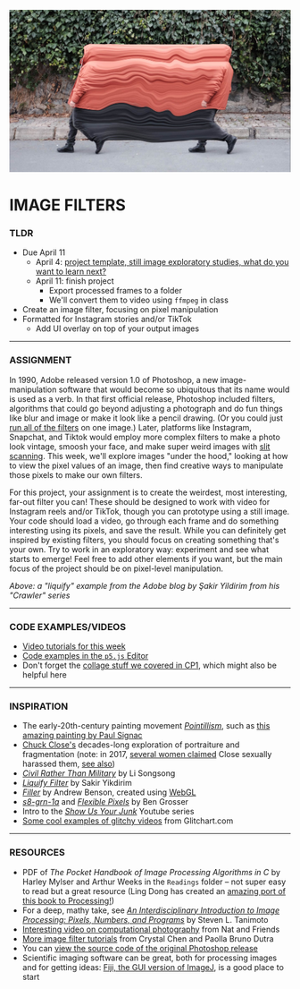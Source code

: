 ![A "liquify" example from the Adobe blog by Şakir Yildirim from his "Crawler" series](Images/SakirYikdirim-LiquifyFilter-2017.jpg)

# IMAGE FILTERS

### TLDR  
* Due April 11  
  * April 4: [project template, still image exploratory studies, what do you want to learn next?](Part01-ExploratoryStudies.md)  
  * April 11: finish project  
    * Export processed frames to a folder  
    * We'll convert them to video using `ffmpeg` in class  
* Create an image filter, focusing on pixel manipulation  
* Formatted for Instagram stories and/or TikTok  
  * Add UI overlay on top of your output images  

***

### ASSIGNMENT  
In 1990, Adobe released version 1.0 of Photoshop, a new image-manipulation software that would become so ubiquitous that its name would is used as a verb. In that first official release, Photoshop included filters, algorithms that could go beyond adjusting a photograph and do fun things like blur and image or make it look like a pencil drawing. (Or you could just [run all of the filters](https://www.mentalfloss.com/article/19616/every-photoshop-filter) on one image.) Later, platforms like Instagram, Snapchat, and Tiktok would employ more complex filters to make a photo look vintage, smoosh your face, and make super weird images with [slit scanning](https://en.wikipedia.org/wiki/Slit-scan_photography). This week, we'll explore images "under the hood," looking at how to view  the pixel values of an image, then find creative ways to manipulate those pixels to make our own filters.

For this project, your assignment is to create the weirdest, most interesting, far-out filter you can! These should be designed to work with video for Instagram reels and/or TikTok, though you can prototype using a still image. Your code should load a video, go through each frame and do something interesting using its pixels, and save the result. While you can definitely get inspired by existing filters, you should focus on creating something that's your own. Try to work in an exploratory way: experiment and see what starts to emerge! Feel free to add other elements if you want, but the main focus of the project should be on pixel-level manipulation.

*Above: a "liquify" example from the Adobe blog by Şakir Yildirim from his "Crawler" series*

***

### CODE EXAMPLES/VIDEOS  
* [Video tutorials for this week](https://youtube.com/playlist?list=PLsGCUnpinsDkDT1Kr4oy5tmpd2N3LP9qJ)  
* [Code examples in the `p5.js` Editor](https://editor.p5js.org/jeffThompson/collections/lImWSKT1-)  
* Don't forget the [collage stuff we covered in CP1](https://github.com/jeffThompson/CreativeProgramming1/tree/master/Week06_Collage), which might also be helpful here  

***

### INSPIRATION  
* The early-20th-century painting movement [*Pointillism*](https://en.wikipedia.org/wiki/Pointillism), such as [this amazing painting by Paul Signac](https://en.wikipedia.org/wiki/Paul_Signac#/media/File:Paul_Signac,_1893,_Femme_%C3%A0_l'ombrelle,_oil_on_canvas,_81_x_65_cm,_Mus%C3%A9e_d'Orsay.jpg)  
* [Chuck Close's](https://www.pacegallery.com/artists/chuck-close) decades-long exploration of portraiture and fragmentation (note: in 2017, [several women claimed](https://hyperallergic.com/420538/four-more-women-allege-sexual-misconduct-by-chuck-close/) Close sexually harassed them, [see also](https://www.theguardian.com/artanddesign/2018/feb/15/chuck-close-art-sexual-harassment-pafa))  
* [*Civil Rather Than Military*](https://www.pacegallery.com/exhibitions/li-songsong-8) by Li Songsong  
* [*Liquify Filter*](https://helpx.adobe.com/photoshop/how-to/liquify-filter-motion-effects.html) by Sakir Yikdirim  
* [*Filler*](https://pixlpa.com/filler) by Andrew Benson, created using [WebGL](https://en.wikipedia.org/wiki/WebGL)  
* [*s8-grn-1a*](https://vimeo.com/305185958) and [*Flexible Pixels*](https://bengrosser.com/projects/flexible-pixels) by Ben Grosser  
* Intro to the [*Show Us Your Junk*](https://youtu.be/NwkF3-JmSeA?t=29) Youtube series  
* [Some cool examples of glitchy videos](https://glitchart.com/bpmc-players-ball-08-17) from Glitchart.com  

***

### RESOURCES  
* PDF of *The Pocket Handbook of Image Processing Algorithms in C* by Harley Mylser and Arthur Weeks in the `Readings` folder – not super easy to read but a great resource (Ling Dong has created an [amazing port of this book to Processing!](https://github.com/LingDong-/Processing-Demos-for-The-Pocket-Handbook-of-Image-Processing-Algorithms))  
* For a deep, mathy take, see [*An Interdisciplinary Introduction to Image Processing: Pixels, Numbers, and Programs*](https://mitpress.mit.edu/books/interdisciplinary-introduction-image-processing) by Steven L. Tanimoto  
* [Interesting video on computational photography](https://www.youtube.com/watch?v=PIbeiddq_CQ) from Nat and Friends  
* [More image filter tutorials](https://idmnyu.github.io/p5.js-image/Filters/index.html) from Crystal Chen and Paolla Bruno Dutra  
* You can [view the source code of the original Photoshop release](https://web.archive.org/web/20140507131754/http://www.computerhistory.org/atchm/adobe-photoshop-source-code/)  
* Scientific imaging software can be great, both for processing images and for getting ideas: [Fiji, the GUI version of ImageJ](https://fiji.sc/), is a good place to start  

